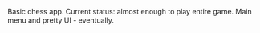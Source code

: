 Basic chess app. 
Current status: almost enough to play entire game. Main menu and pretty UI - eventually.
